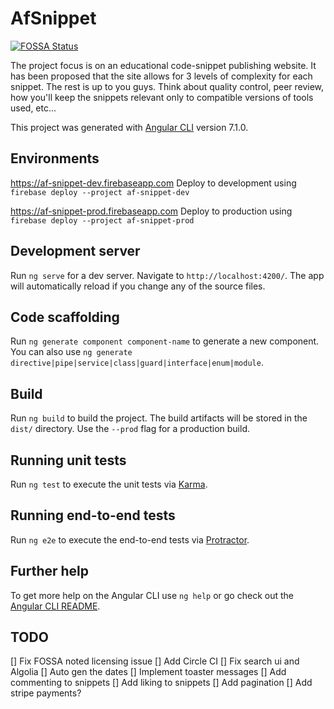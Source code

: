 # AfSnippet

[![FOSSA Status](https://app.fossa.io/api/projects/git%2Bgithub.com%2Fafsnippet%2Fafsnippet.svg?type=shield)](https://app.fossa.io/projects/git%2Bgithub.com%2Fafsnippet%2Fafsnippet?ref=badge_shield)

The project focus is on an educational code-snippet publishing website. It has been proposed that the site allows for 3 levels of complexity for each snippet. The rest is up to you guys. Think about quality control, peer review, how you'll keep the snippets relevant only to compatible versions of tools used, etc...

This project was generated with [Angular CLI](https://github.com/angular/angular-cli) version 7.1.0.

## Environments

https://af-snippet-dev.firebaseapp.com
Deploy to development using `firebase deploy --project af-snippet-dev`

https://af-snippet-prod.firebaseapp.com
Deploy to production using `firebase deploy --project af-snippet-prod`

## Development server

Run `ng serve` for a dev server. Navigate to `http://localhost:4200/`. The app will automatically reload if you change any of the source files.

## Code scaffolding

Run `ng generate component component-name` to generate a new component. You can also use `ng generate directive|pipe|service|class|guard|interface|enum|module`.

## Build

Run `ng build` to build the project. The build artifacts will be stored in the `dist/` directory. Use the `--prod` flag for a production build.

## Running unit tests

Run `ng test` to execute the unit tests via [Karma](https://karma-runner.github.io).

## Running end-to-end tests

Run `ng e2e` to execute the end-to-end tests via [Protractor](http://www.protractortest.org/).

## Further help

To get more help on the Angular CLI use `ng help` or go check out the [Angular CLI README](https://github.com/angular/angular-cli/blob/master/README.md).

## TODO

[] Fix FOSSA noted licensing issue
[] Add Circle CI
[] Fix search ui and Algolia
[] Auto gen the dates
[] Implement toaster messages
[] Add commenting to snippets
[] Add liking to snippets
[] Add pagination
[] Add stripe payments?
